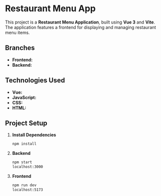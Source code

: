 # Restaurant Menu App

This project is a **Restaurant Menu Application**, built using **Vue 3** and **Vite**. The application features a frontend for displaying and managing restaurant menu items.

## Branches
- **Frontend:** 
- **Backend:** 

## Technologies Used
- **Vue:** 
- **JavaScript:** 
- **CSS:** 
- **HTML:** 

## Project Setup
1. **Install Dependencies**
   ```bash
   npm install
   
2. **Backend**
   ```bash
   npm start
   localhost:3000

3. **Frontend**
   ```bash
   npm run dev
   localhost:5173
